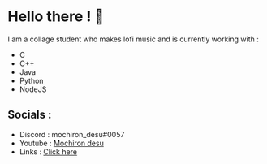 # Hello there ! 👋
I am a collage student who makes lofi music and is currently working with :
- C
- C++
- Java
- Python
- NodeJS

## Socials :
- Discord : mochiron_desu#0057
- Youtube : [Mochiron desu](https://www.youtube.com/c/MochironDesu)
- Links : [Click here](https://linktr.ee/mochiron_desu)

<!--
**qwerky2003/qwerky2003** is a ✨ _special_ ✨ repository because its `README.md` (this file) appears on your GitHub profile.

Here are some ideas to get you started:

- 🔭 I’m currently working on ...
- 🌱 I’m currently learning ...
- 👯 I’m looking to collaborate on ...
- 🤔 I’m looking for help with ...
- 💬 Ask me about ...
- 📫 How to reach me: ...
- 😄 Pronouns: ...
- ⚡ Fun fact: ...
-->
